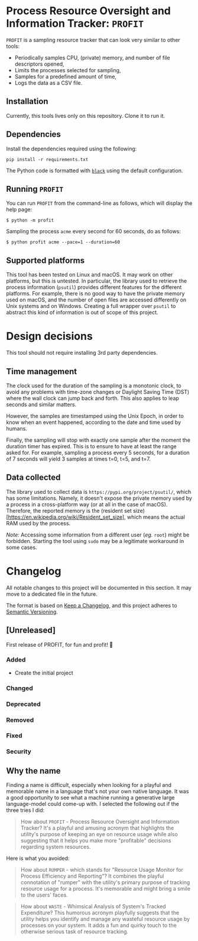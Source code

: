 # Process Resource Oversight and Information Tracker: `PROFIT`

`PROFIT` is a sampling resource tracker that can look very similar to other tools:

- Periodically samples CPU, (private) memory, and number of file descriptors opened,
- Limits the processes selected for sampling,
- Samples for a predefined amount of time,
- Logs the data as a CSV file.

## Installation

Currently, this tools lives only on this repository. Clone it to run it.

## Dependencies

Install the dependencies required using the following:

```
pip install -r requirements.txt
```

The Python code is formatted with [`black`](https://pypi.org/project/black/) using the default configuration.

## Running `PROFIT`

You can run `PROFIT` from the command-line as follows, which will display the help page:

```
$ python -m profit
```

Sampling the process `acme` every second for 60 seconds, do as follows:

```
$ python profit acme --pace=1 --duration=60
```


## Supported platforms

This tool has been tested on Linux and macOS. It may work on other platforms, but this is untested. In particular, the library used to retrieve the process information (`psutil`) provides different features for the different platforms. For example, there is no good way to have the private memory used on macOS, and the number of open files are accessed differently on Unix systems and on Windows. Creating a full wrapper over `psutil` to abstract this kind of information is out of scope of this project.


# Design decisions

This tool should not require installing 3rd party dependencies.

## Time management

The clock used for the duration of the sampling is a monotonic clock, to avoid any problems with time-zone changes or Daylight Saving Time (DST) where the wall clock can jump back and forth. This also applies to leap seconds and similar matters.

However, the samples are timestamped using the Unix Epoch, in order to know when an event happened, according to the date and time used by humans.

Finally, the sampling will stop with exactly one sample after the moment the duration timer has expired. This is to ensure to have at least the range asked for. For example, sampling a process every 5 seconds, for a duration of 7 seconds will yield 3 samples at times t=0, t=5, and t=7.

## Data collected

The library used to collect data is `https://pypi.org/project/psutil/`, which has some limitations. Namely, it doesn't expose the private memory used by a process in a cross-platform way (or at all in the case of macOS). Therefore, the reported memory is the (resident set size)[https://en.wikipedia.org/wiki/Resident_set_size], which means the actual RAM used by the process.

*Note:* Accessing some information from a different user (*eg.* `root`) might be forbidden. Starting the tool using `sudo` may be a legitimate workaround in some cases.


# Changelog

All notable changes to this project will be documented in this section. It may move to a dedicated file in the future.

The format is based on [Keep a Changelog](https://keepachangelog.com/en/1.0.0/), and this project adheres to [Semantic Versioning](https://semver.org/spec/v2.0.0.html).

## [Unreleased]

First release of PROFIT, for fun and profit! 🎉

### Added
- Create the initial project

### Changed


### Deprecated


### Removed


### Fixed


### Security



## Why the name

Finding a name is difficult, especially when looking for a playful and memorable name in a language that's not your own native language. It was a good opportunity to see what a machine running a generative large language-model could come-up with. I selected the following out if the three tries I did:

> How about `PROFIT` - Process Resource Oversight and Information Tracker? It's a playful and amusing acronym that highlights the utility's purpose of keeping an eye on resource usage while also suggesting that it helps you make more "profitable" decisions regarding system resources.

Here is what you avoided:

> How about `RUMPER` - which stands for "Resource Usage Monitor for Process Efficiency and Reporting"? It combines the playful connotation of "rumper" with the utility's primary purpose of tracking resource usage for a process. It's memorable and might bring a smile to the users' faces.

> How about `WASTE` - Whimsical Analysis of System's Tracked Expenditure? This humorous acronym playfully suggests that the utility helps you identify and manage any wasteful resource usage by processes on your system. It adds a fun and quirky touch to the otherwise serious task of resource tracking.
